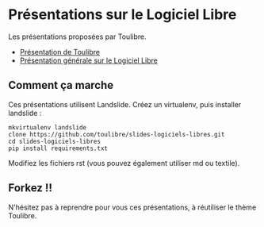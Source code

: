 Présentations sur le Logiciel Libre
====================================

Les présentations proposées par Toulibre.

* [Présentation de Toulibre](toulibre.html "Toulibre")
* [Présentation générale sur le Logiciel Libre](presentation-logiciels-libres.html "Présentations sur le Logiciel Libre")

## Comment ça marche

Ces présentations utilisent Landslide. Créez un virtualenv, puis installer landslide :

    mkvirtualenv landslide
    clone https://github.com/toulibre/slides-logiciels-libres.git
    cd slides-logiciels-libres
    pip install requirements.txt

Modifiez les fichiers rst (vous pouvez également utiliser md ou textile).

## Forkez !!

N'hésitez pas à reprendre pour vous ces présentations, à réutiliser le thème Toulibre.

